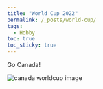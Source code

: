 ```yaml
---
title: "World Cup 2022"
permalink: /_posts/world-cup/
tags:
  - Hobby
toc: true
toc_sticky: true
---
```


Go Canada!
<br/>

![canada worldcup image](https://github.com/julianajlee/julianajlee.github.io/assets/images/canada-world-cup-promo.png?raw=true)

